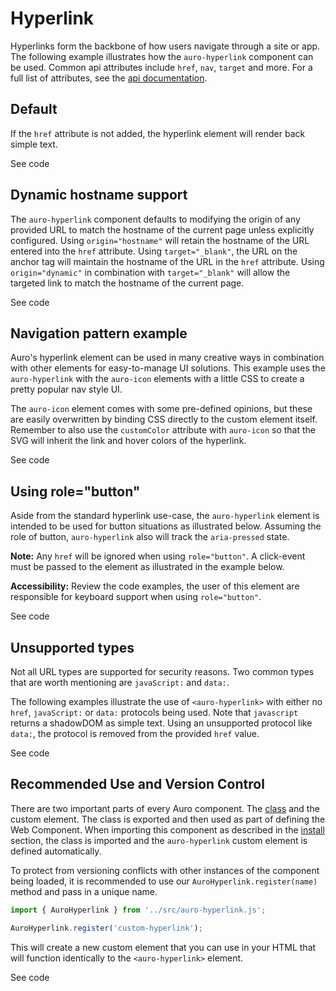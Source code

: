<!--
The index.md file is a compiled document. No edits should be made directly to this file.
This file is generated based on a template fetched from `./apiExamples/index.md`
-->

# Hyperlink

Hyperlinks form the backbone of how users navigate through a site or app. The following example illustrates how the `auro-hyperlink` component can be used. Common api attributes include `href`, `nav`, `target` and more. For a full list of attributes, see the [api documentation](http://auro.alaskaair.com/components/auro/hyperlink/api).

## Default

If the `href` attribute is not added, the hyperlink element will render back simple text.

<div class="exampleWrapper" aria-hidden>
  <!-- AURO-GENERATED-CONTENT:START (FILE:src=./../apiExamples/basic.html) -->
  <!-- AURO-GENERATED-CONTENT:END -->
</div>

<div class="exampleWrapper--ondark" aria-hidden>
  <!-- AURO-GENERATED-CONTENT:START (FILE:src=./../apiExamples/basic-ondark.html) -->
  <!-- AURO-GENERATED-CONTENT:END -->
</div>

<auro-accordion alignRight>
  <span slot="trigger">See code</span>

<!-- AURO-GENERATED-CONTENT:START (CODE:src=./../apiExamples/basic.html) -->
<!-- AURO-GENERATED-CONTENT:END -->
<!-- AURO-GENERATED-CONTENT:START (CODE:src=./../apiExamples/basic-ondark.html) -->
  <!-- AURO-GENERATED-CONTENT:END -->

</auro-accordion>

## Dynamic hostname support

The `auro-hyperlink` component defaults to modifying the origin of any provided URL to match the hostname of the current page unless explicitly configured. Using `origin="hostname"` will retain the hostname of the URL entered into the `href` attribute. Using `target="_blank"`, the URL on the anchor tag will maintain the hostname of the URL in the `href` attribute. Using `origin="dynamic"` in combination with `target="_blank"` will allow the targeted link to match the hostname of the current page.

<div class="exampleWrapper">
  <!-- AURO-GENERATED-CONTENT:START (FILE:src=./../apiExamples/dynamichostname.html) -->
  <!-- AURO-GENERATED-CONTENT:END -->
</div>

<auro-accordion alignRight>
  <span slot="trigger">See code</span>

<!-- AURO-GENERATED-CONTENT:START (CODE:src=./../apiExamples/dynamichostname.html) -->
<!-- AURO-GENERATED-CONTENT:END -->

</auro-accordion>

## Navigation pattern example

Auro's hyperlink element can be used in many creative ways in combination with other elements for easy-to-manage UI solutions. This example uses the `auro-hyperlink` with the `auro-icon` elements with a little CSS to create a pretty popular nav style UI.

The `auro-icon` element comes with some pre-defined opinions, but these are easily overwritten by binding CSS directly to the custom element itself. Remember to also use the `customColor` attribute with `auro-icon` so that the SVG will inherit the link and hover colors of the hyperlink.

<div class="exampleWrapper" style="display: flex; justify-content: space-between;">
  <!-- AURO-GENERATED-CONTENT:START (FILE:src=./../apiExamples/navPattern.html) -->
  <!-- AURO-GENERATED-CONTENT:END -->
</div>

<div class="exampleWrapper--ondark" style="display: flex; justify-content: space-between;">
  <!-- AURO-GENERATED-CONTENT:START (FILE:src=./../apiExamples/navPattern-ondark.html) -->
  <!-- AURO-GENERATED-CONTENT:END -->
</div>

<auro-accordion alignRight>
  <span slot="trigger">See code</span>

<!-- AURO-GENERATED-CONTENT:START (CODE:src=./../apiExamples/navPattern.html) -->
<!-- AURO-GENERATED-CONTENT:END -->
<!-- AURO-GENERATED-CONTENT:START (CODE:src=./../apiExamples/navPattern-ondark.html) -->
  <!-- AURO-GENERATED-CONTENT:END -->

</auro-accordion>

## Using role="button"

Aside from the standard hyperlink use-case, the `auro-hyperlink` element is intended to be used for button situations as illustrated below. Assuming the role of button, `auro-hyperlink` also will track the `aria-pressed` state.

**Note:** Any `href` will be ignored when using `role="button"`. A click-event must be passed to the element as illustrated in the example below.

**Accessibility:** Review the code examples, the user of this element are responsible for keyboard support when using `role="button"`.

<div class="exampleWrapper">
  <!-- AURO-GENERATED-CONTENT:START (FILE:src=./../apiExamples/roleButton.html) -->
  <!-- AURO-GENERATED-CONTENT:END -->
</div>

<div class="exampleWrapper--ondark">
  <!-- AURO-GENERATED-CONTENT:START (FILE:src=./../apiExamples/roleButton-ondark.html) -->
  <!-- AURO-GENERATED-CONTENT:END -->
</div>

<auro-accordion alignRight>
  <span slot="trigger">See code</span>

<!-- AURO-GENERATED-CONTENT:START (CODE:src=./../apiExamples/roleButton.html) -->
<!-- AURO-GENERATED-CONTENT:END -->
<!-- AURO-GENERATED-CONTENT:START (CODE:src=./../apiExamples/roleButton-ondark.html) -->
<!-- AURO-GENERATED-CONTENT:END -->

<!-- AURO-GENERATED-CONTENT:START (CODE:src=./../apiExamples/roleButton.js) -->
<!-- AURO-GENERATED-CONTENT:END -->

</auro-accordion>

## Unsupported types

Not all URL types are supported for security reasons. Two common types that are worth mentioning are `javaScript:` and `data:`.

The following examples illustrate the use of `<auro-hyperlink>` with either no `href`, `javaScript:` or `data:` protocols being used. Note that `javascript` returns a shadowDOM as simple text. Using an unsupported protocol like `data:`, the protocol is removed from the provided `href` value.

<div class="exampleWrapper">
  <!-- AURO-GENERATED-CONTENT:START (FILE:src=./../apiExamples/nonSupported.html) -->
  <!-- AURO-GENERATED-CONTENT:END -->
</div>

<auro-accordion alignRight>
  <span slot="trigger">See code</span>

<!-- AURO-GENERATED-CONTENT:START (CODE:src=./../apiExamples/nonSupported.html) -->
<!-- AURO-GENERATED-CONTENT:END -->

</auro-accordion>

## Recommended Use and Version Control

There are two important parts of every Auro component. The <a href="https://developer.mozilla.org/en-US/docs/Web/JavaScript/Reference/Classes">class</a> and the custom element. The class is exported and then used as part of defining the Web Component. When importing this component as described in the <a href="#install">install</a> section, the class is imported and the `auro-hyperlink` custom element is defined automatically.

To protect from versioning conflicts with other instances of the component being loaded, it is recommended to use our `AuroHyperlink.register(name)` method and pass in a unique name.

```js
import { AuroHyperlink } from '../src/auro-hyperlink.js';

AuroHyperlink.register('custom-hyperlink');
```

This will create a new custom element that you can use in your HTML that will function identically to the `<auro-hyperlink>` element.

<div class="exampleWrapper exampleWrapper--flex">
  <!-- AURO-GENERATED-CONTENT:START (FILE:src=./../apiExamples/custom.html) -->
  <!-- AURO-GENERATED-CONTENT:END -->
</div>
<auro-accordion alignRight>
  <span slot="trigger">See code</span>
<!-- AURO-GENERATED-CONTENT:START (CODE:src=./../apiExamples/custom.html) -->
<!-- AURO-GENERATED-CONTENT:END -->
</auro-accordion>
